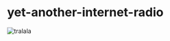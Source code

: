 # yet-another-internet-radio

![tralala](https://lh3.googleusercontent.com/yS3nFsYbTKp5Ft4-GsbaggSmjBaPQIDZ0bWbvP17ceqkV4DKSMfCsyL2xLzQvuAUuDfKqJX3_WVlxTYPJlvFxdwpgIwy22tMHnpAUDGzqY2Apa-FliBI17J1svtzp11l0AvRGLGjL-xcFFKXhb0EwhpIgpHuWCK68TkinOl2f7krHRko1IXzO8ocFZ-IS2IY8tv-6wT8xoSN86L4F9sqHJh0HIz2MmexPU5j16rDEUrMQNR-h2anvFcdlPOPvwBdgiZxfZmCyjBmvDjBXcLcEN-eBD-LVOLRgEM7CRf8BIB31ItLYdcUvPLT2HFqN0WggHvxvttwjHL9FxdaOnlZ6g2qL35nTCiCwiHG7FSLN-VCk8a2vQdfQwcoqcSDqY5d6pRsdJdqeMVsLYJnQxM_s41iXFaFGTmiAoGvVcr1JBXR4cBPgA1_BHenRjgd02hmWuPaeuNikWwptRBI1UAXpzQLiywWAqxcgfTBWF2tSvBLYtHkvX5j5y_6QM_U4J0fDTTr6INdnmJHMQEhhIGcg-VWDbe6Xc59F28-JnWq3Tqv1Pd9dnqfUDmIT-JMti8yJRQMAkuumvFZT-LTRD1-E8clFT5Kt7Veq0VV6yruGa-Px-Ma2qXx4eA5sj9Eqr5K=w1031-h585-no)
